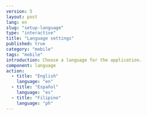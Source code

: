 ```yaml
---
version: 5
layout: post
lang: en
slug: "setup-language"
type: "interactive"
title: "Language settings"
published: true
category: "mobile"
tags: "mobile"
introduction: Choose a language for the application.
component: language
action:
  - title: "English"
    language: "en"
  - title: "Español"
    language: "es"
  - title: "Filipino"
    language: "ph"
---
```

